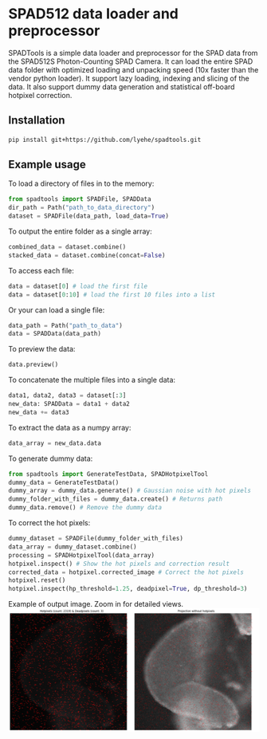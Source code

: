# SPAD512 data loader and preprocessor

SPADTools is a simple data loader and preprocessor for the SPAD data from the SPAD512S Photon-Counting SPAD Camera. It can load the entire SPAD data folder with optimized loading and unpacking speed (10x faster than the vendor python loader). It support lazy loading, indexing and slicing of the data. It also support dummy data generation and statistical off-board hotpixel correction.

## Installation

```bash
pip install git+https://github.com/lyehe/spadtools.git
```

## Example usage

To load a directory of files in to the memory:

```python
from spadtools import SPADFile, SPADData
dir_path = Path("path_to_data_directory")
dataset = SPADFile(data_path, load_data=True)
```

To output the entire folder as a single array:

```python
combined_data = dataset.combine()
stacked_data = dataset.combine(concat=False)
```

To access each file:

```python
data = dataset[0] # load the first file
data = dataset[0:10] # load the first 10 files into a list
```

Or your can load a single file:

```python
data_path = Path("path_to_data")
data = SPADData(data_path)
```

To preview the data:

```python
data.preview()
```

To concatenate the multiple files into a single data:

```python
data1, data2, data3 = dataset[:3]
new_data: SPADData = data1 + data2
new_data += data3
```

To extract the data as a numpy array:

```python
data_array = new_data.data
```

To generate dummy data:

```python
from spadtools import GenerateTestData, SPADHotpixelTool
dummy_data = GenerateTestData()
dummy_array = dummy_data.generate() # Gaussian noise with hot pixels
dummy_folder_with_files = dummy_data.create() # Returns path
dummy_data.remove() # Remove the dummy data
```

To correct the hot pixels:

```python
dummy_dataset = SPADFile(dummy_folder_with_files)
data_array = dummy_dataset.combine()
processing = SPADHotpixelTool(data_array)
hotpixel.inspect() # Show the hot pixels and correction result
corrected_data = hotpixel.corrected_image # Correct the hot pixels
hotpixel.reset()
hotpixel.inspect(hp_threshold=1.25, deadpixel=True, dp_threshold=3)
```

Example of output image. Zoom in for detailed views.
![Example of hotpixel correction](./docs/images/example_output.png)
